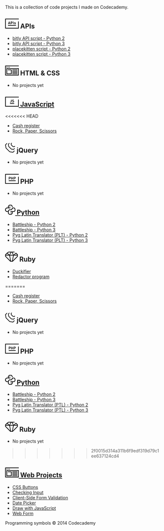 This is a collection of code projects I made on Codecademy.

## <img src="apis.png" alt="APIs" height="32" /> APIs

- [bitly API script - Python 2](https://github.com/christianheinrichs/codecademy-projects/tree/master/APIs/bitly_py2.py)
- [bitly API script - Python 3](https://github.com/christianheinrichs/codecademy-projects/tree/master/APIs/bitly_py3.py)
- [placekitten script - Python 2](https://github.com/christianheinrichs/codecademy-projects/tree/master/APIs/placekitten_py2.py)
- [placekitten script - Python 3](https://github.com/christianheinrichs/codecademy-projects/tree/master/APIs/placekitten_py3.py)

## <img src="untitled.png" alt="HTML & CSS" height="32" /> HTML & CSS
- No projects yet

## [<img src="js.png" alt="JavaScript" height="32" /> JavaScript](https://github.com/christianheinrichs/codecademy-projects/tree/master/JavaScript)
<<<<<<< HEAD

- [Cash register](https://github.com/christianheinrichs/codecademy-projects/tree/master/JavaScript/Cash_register)
- [Rock, Paper, Scissors](https://github.com/christianheinrichs/codecademy-projects/tree/master/JavaScript/Rock_Paper_Scissors)

## <img src="jquery.png" alt="jQuery" height="32" /> jQuery
- No projects yet

## <img src="php.png" alt="PHP" height="32" /> PHP
- No projects yet

## [<img src="python.png" alt="Python" height="32" /> Python](https://github.com/christianheinrichs/codecademy-projects/tree/master/Python)
- [Battleship - Python 2](https://github.com/christianheinrichs/codecademy-projects/tree/master/Python/battleship_py2.py)
- [Battleship - Python 3](https://github.com/christianheinrichs/codecademy-projects/tree/master/Python/battleship_py3.py)
- [Pyg Latin Translator (PLT) - Python 2](https://github.com/christianheinrichs/codecademy-projects/tree/master/Python/plt_py2.py)
- [Pyg Latin Translator (PLT) - Python 3](https://github.com/christianheinrichs/codecademy-projects/tree/master/Python/plt_py3.py)

## <img src="ruby.png" alt="Ruby" height="32" /> Ruby
- [Duckifier](Ruby/duckifier.rb)
- [Redactor program](Ruby/redact_it.rb)

=======

- [Cash register](https://github.com/christianheinrichs/codecademy-projects/tree/master/JavaScript/Cash_register)
- [Rock, Paper, Scissors](https://github.com/christianheinrichs/codecademy-projects/tree/master/JavaScript/Rock_Paper_Scissors)

## <img src="jquery.png" alt="jQuery" height="32" /> jQuery
- No projects yet

## <img src="php.png" alt="PHP" height="32" /> PHP
- No projects yet

## [<img src="python.png" alt="Python" height="32" /> Python](https://github.com/christianheinrichs/codecademy-projects/tree/master/Python)
- [Battleship - Python 2](https://github.com/christianheinrichs/codecademy-projects/tree/master/Python/battleship_py2.py)
- [Battleship - Python 3](https://github.com/christianheinrichs/codecademy-projects/tree/master/Python/battleship_py3.py)
- [Pyg Latin Translator (PTL) - Python 2](https://github.com/christianheinrichs/codecademy-projects/tree/master/Python/plt_py2.py)
- [Pyg Latin Translator (PTL) - Python 3](https://github.com/christianheinrichs/codecademy-projects/tree/master/Python/plt_py3.py)

## <img src="ruby.png" alt="Ruby" height="32" /> Ruby
- No projects yet

>>>>>>> 2f0015d314a311b6f9edf319d79c1ee637124cd4
## [<img src="untitled.png" alt="Web Projects" height="32" /> Web Projects](https://github.com/christianheinrichs/codecademy-projects/tree/master/Web_Projects)
- [CSS Buttons](https://github.com/christianheinrichs/codecademy-projects/tree/master/Web_Projects/CSS_Buttons)
- [Checking Input](https://github.com/christianheinrichs/codecademy-projects/tree/master/Web_Projects/Checking_Input)
- [Client-Side Form Validation](https://github.com/christianheinrichs/codecademy-projects/tree/master/Web_Projects/Client-Side_Form_Validation)
- [Date Picker](https://github.com/christianheinrichs/codecademy-projects/tree/master/Web_Projects/Date_Picker)
- [Draw with JavaScript](https://github.com/christianheinrichs/codecademy-projects/tree/master/Web_Projects/Draw_with_JavaScript)
- [Web Form](https://github.com/christianheinrichs/codecademy-projects/tree/master/Web_Projects/Web_Form)

Programming symbols © 2014 Codecademy
